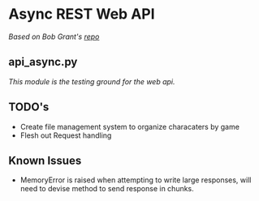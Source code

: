 # Async REST Web API
_Based on Bob Grant's [repo](https://github.com/getis/micropython-web-control-panel/tree/main)_


## api_async.py
_This module is the testing ground for the web api._

## TODO's
- Create file management system to organize characaters by game
- Flesh out Request handling

## Known Issues
- MemoryError is raised when attempting to write large responses, will need to devise method to send response in chunks.
